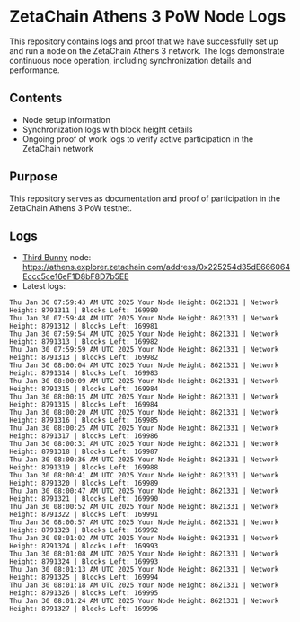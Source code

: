 # ZetaChain Athens 3 PoW Node Logs
This repository contains logs and proof that we have successfully set up and run a node on the ZetaChain Athens 3 network. The logs demonstrate continuous node operation, including synchronization details and performance.

## Contents
- Node setup information
- Synchronization logs with block height details
- Ongoing proof of work logs to verify active participation in the ZetaChain network

## Purpose
This repository serves as documentation and proof of participation in the ZetaChain Athens 3 PoW testnet.

## Logs

- [Third Bunny](https://thirdbunny.xyz/) node: https://athens.explorer.zetachain.com/address/0x225254d35dE666064Eccc5ce16eF1D8bF8D7b5EE
- Latest logs:
```
Thu Jan 30 07:59:43 AM UTC 2025 Your Node Height: 8621331 | Network Height: 8791311 | Blocks Left: 169980
Thu Jan 30 07:59:48 AM UTC 2025 Your Node Height: 8621331 | Network Height: 8791312 | Blocks Left: 169981
Thu Jan 30 07:59:54 AM UTC 2025 Your Node Height: 8621331 | Network Height: 8791313 | Blocks Left: 169982
Thu Jan 30 07:59:59 AM UTC 2025 Your Node Height: 8621331 | Network Height: 8791313 | Blocks Left: 169982
Thu Jan 30 08:00:04 AM UTC 2025 Your Node Height: 8621331 | Network Height: 8791314 | Blocks Left: 169983
Thu Jan 30 08:00:09 AM UTC 2025 Your Node Height: 8621331 | Network Height: 8791315 | Blocks Left: 169984
Thu Jan 30 08:00:15 AM UTC 2025 Your Node Height: 8621331 | Network Height: 8791315 | Blocks Left: 169984
Thu Jan 30 08:00:20 AM UTC 2025 Your Node Height: 8621331 | Network Height: 8791316 | Blocks Left: 169985
Thu Jan 30 08:00:25 AM UTC 2025 Your Node Height: 8621331 | Network Height: 8791317 | Blocks Left: 169986
Thu Jan 30 08:00:31 AM UTC 2025 Your Node Height: 8621331 | Network Height: 8791318 | Blocks Left: 169987
Thu Jan 30 08:00:36 AM UTC 2025 Your Node Height: 8621331 | Network Height: 8791319 | Blocks Left: 169988
Thu Jan 30 08:00:41 AM UTC 2025 Your Node Height: 8621331 | Network Height: 8791320 | Blocks Left: 169989
Thu Jan 30 08:00:47 AM UTC 2025 Your Node Height: 8621331 | Network Height: 8791321 | Blocks Left: 169990
Thu Jan 30 08:00:52 AM UTC 2025 Your Node Height: 8621331 | Network Height: 8791322 | Blocks Left: 169991
Thu Jan 30 08:00:57 AM UTC 2025 Your Node Height: 8621331 | Network Height: 8791323 | Blocks Left: 169992
Thu Jan 30 08:01:02 AM UTC 2025 Your Node Height: 8621331 | Network Height: 8791324 | Blocks Left: 169993
Thu Jan 30 08:01:08 AM UTC 2025 Your Node Height: 8621331 | Network Height: 8791324 | Blocks Left: 169993
Thu Jan 30 08:01:13 AM UTC 2025 Your Node Height: 8621331 | Network Height: 8791325 | Blocks Left: 169994
Thu Jan 30 08:01:18 AM UTC 2025 Your Node Height: 8621331 | Network Height: 8791326 | Blocks Left: 169995
Thu Jan 30 08:01:24 AM UTC 2025 Your Node Height: 8621331 | Network Height: 8791327 | Blocks Left: 169996
```
